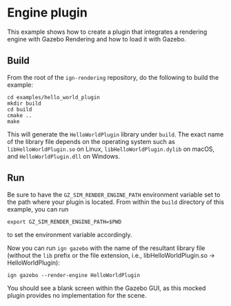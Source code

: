# Engine plugin

This example shows how to create a plugin that integrates a rendering engine with
Gazebo Rendering and how to load it with Gazebo.

## Build

From the root of the `ign-rendering` repository, do the following to build the example:

~~~
cd examples/hello_world_plugin
mkdir build
cd build
cmake ..
make
~~~

This will generate the `HelloWorldPlugin` library under `build`.
The exact name of the library file depends on the operating system
such as `libHelloWorldPlugin.so` on Linux, `libHelloWorldPlugin.dylib` on macOS,
and `HelloWorldPlugin.dll` on Windows.

## Run

Be sure to have the `GZ_SIM_RENDER_ENGINE_PATH` environment variable set to the path
where your plugin is located.  From within the `build` directory of this example, you can run

~~~
export GZ_SIM_RENDER_ENGINE_PATH=$PWD
~~~

to set the environment variable accordingly.


Now you can run `ign gazebo` with the name of the resultant library file (without the `lib` prefix
or the file extension, i.e., libHelloWorldPlugin.so -> HelloWorldPlugin):

~~~
ign gazebo --render-engine HelloWorldPlugin
~~~

You should see a blank screen within the Gazebo GUI, as this mocked plugin provides no implementation
for the scene.
